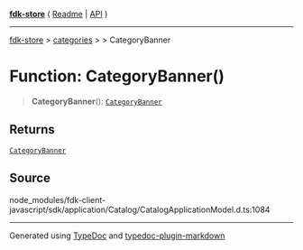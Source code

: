 [**fdk-store**](../../../README.md) ( [Readme](../../../README.md) \| [API](../../../API.md) )

---

[fdk-store](../../../API.md) > [categories](../../README.md) > [<internal>](../README.md) > CategoryBanner

# Function: CategoryBanner()

> **CategoryBanner**(): [`CategoryBanner`](../type-aliases/type-alias.CategoryBanner.md)

## Returns

[`CategoryBanner`](../type-aliases/type-alias.CategoryBanner.md)

## Source

node_modules/fdk-client-javascript/sdk/application/Catalog/CatalogApplicationModel.d.ts:1084

---

Generated using [TypeDoc](https://typedoc.org/) and [typedoc-plugin-markdown](https://www.npmjs.com/package/typedoc-plugin-markdown)
